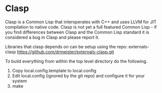 Clasp
===============
Clasp is a Common Lisp that interoperates with C++ and uses LLVM for JIT compilation to native code.
Clasp is not yet a full featured Common Lisp - if you find differences between Clasp and the Common Lisp standard it is considered a bug in Clasp and please report it.


Libraries that clasp depends on can be setup using the repo: externals-clasp
https://github.com/drmeister/externals-clasp.git


To build everything from within the top level directory do the following.

1) Copy local.config.template to local.config
2) Edit local.config (ignored by the git repo) and configure it for your system
3) make

